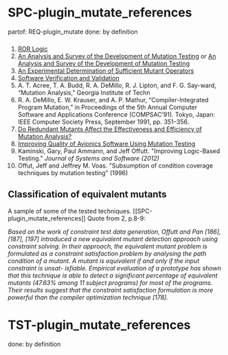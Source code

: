 # SPC-plugin_mutate_references
partof: REQ-plugin_mutate
done: by definition
###

1. [ROR Logic](https://cs.gmu.edu/~offutt/rsrch/papers/rorlogic-jss.pdf)
2. [An Analysis and Survey of the Development of Mutation Testing](http://crest.cs.ucl.ac.uk/fileadmin/crest/sebasepaper/JiaH10.pdf)
 or [An Analysis and Survey of the Development of Mutation Testing](http://www0.cs.ucl.ac.uk/staff/mharman/tse-mutation-survey.pdf)
3. [An Experimental Determination of Sufficient Mutant Operators](http://cse.unl.edu/~grother/papers/tosem96apr.pdf)
4. [Software Verification and Validation](http://www.inf.ed.ac.uk/teaching/courses/st/2016-17/Mutest.pdf)
5. A. T. Acree, T. A. Budd, R. A. DeMillo, R. J. Lipton, and F. G. Say-ward, “Mutation Analysis,” Georgia Institute of Techn
6. R. A. DeMillo, E. W. Krauser, and A. P. Mathur, “Compiler-Integrated Program Mutation,” in Proceedings of the 5th Annual Computer Software and Applications Conference (COMPSAC’91). Tokyo, Japan: IEEE Computer Society Press, September 1991, pp. 351–356.
7. [Do Redundant Mutants Affect the Effectiveness and Efficiency of Mutation Analysis?](https://pdfs.semanticscholar.org/750e/e5412dc6e85c5ef6cbbc5ba4e6ef299b92ad.pdf)
8. [Improving Quality of Avionics Software Using Mutation Testing](http://liu.diva-portal.org/smash/get/diva2:707336/FULLTEXT01.pdf)
9. Kaminski, Gary, Paul Ammann, and Jeff Offutt. "Improving Logic-Based Testing." _Journal of Systems and Software (2012)_
10. Offut, Jeff and Jeffrey M. Voas. "Subsumption of condition coverage techniques by mutation testing" (1996)

## Classification of equivalent mutants

A sample of some of the tested techniques. [[SPC-plugin_mutate_references]]
Quote from 2, p.8-9:

*Based on the work of constraint test data generation, Offutt and Pan [186],
[187], [197] introduced a new equivalent mutant detection approach using
constraint solving. In their approach, the equivalent mutant problem is
formulated as a constraint satisfaction problem by analysing the path condition
of a mutant. A mutant is equivalent if and only if the input constraint is
unsat- isfiable. Empirical evaluation of a prototype has shown that this
technique is able to detect a significant percentage of equivalent mutants
(47.63% among 11 subject programs) for most of the programs. Their results
suggest that the constraint satisfaction formulation is more powerful than the
compiler optimization technique [178].*

# TST-plugin_mutate_references
done: by definition
###
